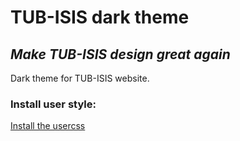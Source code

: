 # TUB-ISIS dark theme
## *Make TUB-ISIS design great again*
Dark theme for TUB-ISIS website.

### Install user style:
[Install the usercss](https://raw.githubusercontent.com/Re-Krass/Dark-Theme-ISIS-TUB/master/dark-theme-isis-tub.user.css)
